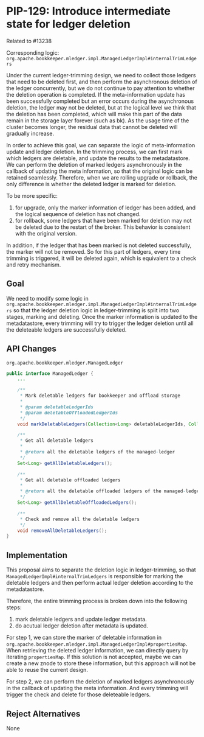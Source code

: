 # PIP-129: Introduce intermediate state for ledger deletion

Related to #13238

Corresponding logic: `org.apache.bookkeeper.mledger.impl.ManagedLedgerImpl#internalTrimLedgers`

Under the current ledger-trimming design, we need to collect those ledgers that need to be deleted first, and then perform the asynchronous deletion of the ledger concurrently, but we do not continue to pay attention to whether the deletion operation is completed. If the meta-information update has been successfully completed but an error occurs during the asynchronous deletion, the ledger may not be deleted, but at the logical level we think that the deletion has been completed, which will make this part of the data remain in the storage layer forever (such as bk). As the usage time of the cluster becomes longer, the residual data that cannot be deleted will gradually increase.

In order to achieve this goal, we can separate the logic of meta-information update and ledger deletion. In the trimming process, we can first mark which ledgers are deletable, and update the results to the metadatastore. We can perform the deletion of marked ledgers asynchronously in the callback of updating the meta information, so that the original logic can be retained seamlessly. Therefore, when we are rolling upgrade or rollback, the only difference is whether the deleted ledger is marked for deletion.

To be more specific:
1. for upgrade, only the marker information of ledger has been added, and the logical sequence of deletion has not changed.
2. for rollback, some ledgers that have been marked for deletion may not be deleted due to the restart of the broker. This behavior is consistent with the original version.

In addition, if the ledger that has been marked is not deleted successfully, the marker will not be removed. So for this part of ledgers, every time trimming is triggered, it will be deleted again, which is equivalent to a check and retry mechanism.

## Goal

We need to modify some logic in `org.apache.bookkeeper.mledger.impl.ManagedLedgerImpl#internalTrimLedgers` so that the ledger deletion logic in ledger-trimming is split into two stages, marking and deleting. Once the marker information is updated to the metadatastore, every trimming will try to trigger the ledger deletion until all the deleteable ledgers are successfully deleted.

## API Changes

`org.apache.bookkeeper.mledger.ManagedLedger`

```java
public interface ManagedLedger {
    ...

    /**
     * Mark deletable ledgers for bookkeeper and offload storage
     *
     * @param deletableLedgerIds
     * @param deletableOffloadedLedgerIds
     */
    void markDeletableLedgers(Collection<Long> deletableLedgerIds, Collection<Long> deletableOffloadedLedgerIds);

    /**
     * Get all deletable ledgers
     *
     * @return all the deletable ledgers of the managed-ledger
     */
    Set<Long> getAllDeletableLedgers();

    /**
     * Get all deletable offloaded ledgers
     *
     * @return all the deletable offloaded ledgers of the managed-ledger
     */
    Set<Long> getAllDeletableOffloadedLedgers();

    /**
     * Check and remove all the deletable ledgers
     */
    void removeAllDeletableLedgers();
}
```

## Implementation

This proposal aims to separate the deletion logic in ledger-trimming, so that `ManagedLedgerImpl#internalTrimLedgers` is responsible for marking the deletable ledgers and then perform actual ledger deletion according to the metadatastore.

Therefore, the entire trimming process is broken down into the following steps:

1. mark deletable ledgers and update ledger metadata.
2. do acutual ledger deletion after metadata is updated.

For step 1, we can store the marker of deletable information in `org.apache.bookkeeper.mledger.impl.ManagedLedgerImpl#propertiesMap`. When retrieving the deleted ledger information, we can directly query by iterating `propertiesMap`. If this solution is not accepted, maybe we can create a new znode to store these information, but this approach will not be able to reuse the current design.

For step 2, we can perform the deletion of marked ledgers asynchronously in the callback of updating the meta information. And every trimming will trigger the check and delete for those deleteable ledgers.

## Reject Alternatives

None

